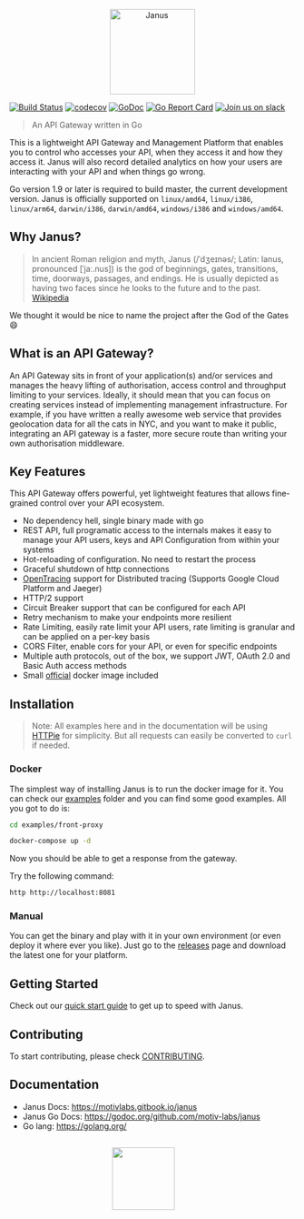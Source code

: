 <p align="center">
  <img height="150" src="./janus-logo.png"  alt="Janus" title="Janus">
</p>

[![Build Status](https://travis-ci.org/hellofresh/janus.svg?branch=master)](https://travis-ci.org/hellofresh/janus)
[![codecov](https://codecov.io/gh/hellofresh/janus/branch/master/graph/badge.svg)](https://codecov.io/gh/hellofresh/janus)
[![GoDoc](https://godoc.org/github.com/hellofresh/janus?status.svg)](https://godoc.org/github.com/hellofresh/janus)
[![Go Report Card](https://goreportcard.com/badge/github.com/hellofresh/janus)](https://goreportcard.com/report/github.com/hellofresh/janus)
[![Join us on slack](https://img.shields.io/badge/chat-on%20slack-brightgreen.svg)](https://join.slack.com/t/janus-gw/shared_invite/enQtNTM1MDE3Mjg0ODIxLTVhNmQwODBmYTE1MmI5MDZiY2ZhN2ZmOGFiMGZmZTZmMzMxMTQ1MzA0NzY4ODA5Zjg1YzczNzg0ZjcwYjQwMjA)


> An API Gateway written in Go

This is a lightweight API Gateway and Management Platform that enables you to control who accesses your API, when they access it and how they access it. Janus will also record detailed analytics on how your users are interacting with your API and when things go wrong.

Go version 1.9 or later is required to build master, the current development version. Janus is officially supported on `linux/amd64`, `linux/i386`, `linux/arm64`, `darwin/i386`, `darwin/amd64`, `windows/i386` and `windows/amd64`.

## Why Janus?

> In ancient Roman religion and myth, Janus (/ˈdʒeɪnəs/; Latin: Ianus, pronounced [ˈjaː.nus]) is the god of beginnings,
gates, transitions, time, doorways, passages, and endings. He is usually depicted as having two faces since he
looks to the future and to the past. [Wikipedia](https://en.wikipedia.org/wiki/Janus)

We thought it would be nice to name the project after the God of the Gates :smile:

## What is an API Gateway?

An API Gateway sits in front of your application(s) and/or services and manages the heavy lifting of authorisation,
access control and throughput limiting to your services. Ideally, it should mean that you can focus on creating
services instead of implementing management infrastructure. For example, if you have written a really awesome
web service that provides geolocation data for all the cats in NYC, and you want to make it public,
integrating an API gateway is a faster, more secure route than writing your own authorisation middleware.

## Key Features

This API Gateway offers powerful, yet lightweight features that allows fine-grained control over your API ecosystem.

* No dependency hell, single binary made with go
* REST API, full programatic access to the internals makes it easy to manage your API users, keys and API Configuration from within your systems
* Hot-reloading of configuration. No need to restart the process
* Graceful shutdown of http connections
* [OpenTracing](http://opentracing.io/) support for Distributed tracing (Supports Google Cloud Platform and Jaeger)
* HTTP/2 support
* Circuit Breaker support that can be configured for each API
* Retry mechanism to make your endpoints more resilient
* Rate Limiting, easily rate limit your API users, rate limiting is granular and can be applied on a per-key basis
* CORS Filter, enable cors for your API, or even for specific endpoints
* Multiple auth protocols, out of the box, we support JWT, OAuth 2.0 and Basic Auth access methods
* Small [official](https://quay.io/repository/hellofresh/janus) docker image included

## Installation

> Note: All examples here and in the documentation will be using [HTTPie](https://httpie.org/) for simplicity. But all requests can easily be converted to `curl` if needed.

### Docker

The simplest way of installing Janus is to run the docker image for it. You can check our [examples](/examples) folder and you can find some good examples. All you got to do is:

```sh
cd examples/front-proxy

docker-compose up -d
```

Now you should be able to get a response from the gateway.

Try the following command:

```sh
http http://localhost:8081
```

### Manual

You can get the binary and play with it in your own environment (or even deploy it where ever you like).
Just go to the [releases](https://github.com/motiv-labs/janus/releases) page and download the latest one for your platform.

## Getting Started

Check out our [quick start guide](https://motivlabs.gitbook.io/janus/quick_start) to get up to speed with Janus.

## Contributing

To start contributing, please check [CONTRIBUTING](CONTRIBUTING.md).

## Documentation

* Janus Docs: https://motivlabs.gitbook.io/janus
* Janus Go Docs: https://godoc.org/github.com/motiv-labs/janus
* Go lang: https://golang.org/

##
<p align="center">
    <a href="https://hellofresh.com" style="text-decoration:none; margin-right:2rem;">
    <img height="110" src="https://www.hellofresh.de/images/hellofresh/press/HelloFresh_Logo.png">
  </a>
</p>
